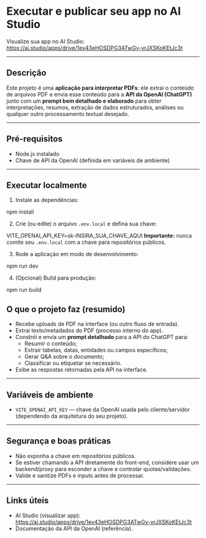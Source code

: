 # Executar e publicar seu app no AI Studio

Visualize sua app no AI Studio: https://ai.studio/apps/drive/1ev43eHOSDPG3ATwGy-vrJXSKoKEtJc3t

---

## Descrição
Este projeto é uma **aplicação para interpretar PDFs**: ele extrai o conteúdo de arquivos PDF e envia esse conteúdo para a **API da OpenAI (ChatGPT)** junto com um **prompt bem detalhado e elaborado** para obter interpretações, resumos, extração de dados estruturados, análises ou qualquer outro processamento textual desejado.

---

## Pré-requisitos
- Node.js instalado
- Chave de API da OpenAI (definida em variáveis de ambiente)

---

## Executar localmente

1. Instale as dependências:

npm install

2. Crie (ou edite) o arquivo `.env.local` e defina sua chave:

VITE_OPENAI_API_KEY=sk-INSIRA_SUA_CHAVE_AQUI
 **Importante:** nunca comite seu `.env.local` com a chave para repositórios públicos.

3. Rode a aplicação em modo de desenvolvimento:

npm run dev

4. (Opcional) Build para produção:

npm run build

## O que o projeto faz (resumido)
- Recebe uploads de PDF na interface (ou outro fluxo de entrada).
- Extrai texto/metadados do PDF (processo interno do app).
- Constrói e envia um **prompt detalhado** para a API do ChatGPT para:
  - Resumir o conteúdo;
  - Extrair tabelas, datas, entidades ou campos específicos;
  - Gerar Q&A sobre o documento;
  - Classificar ou etiquetar se necessário.
- Exibe as respostas retornadas pela API na interface.

---

## Variáveis de ambiente
- `VITE_OPENAI_API_KEY` — chave da OpenAI usada pelo cliente/servidor (dependendo da arquitetura do seu projeto).

---

## Segurança e boas práticas
- Não exponha a chave em repositórios públicos.
- Se estiver chamando a API diretamente do front-end, considere usar um backend/proxy para esconder a chave e controlar quotas/validações.
- Valide e sanitize PDFs e inputs antes de processar.

---

## Links úteis
- AI Studio (visualizar app): https://ai.studio/apps/drive/1ev43eHOSDPG3ATwGy-vrJXSKoKEtJc3t
- Documentação da API da OpenAI (referência).



